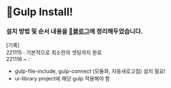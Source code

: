 # 🥤Gulp Install!

### 설치 방법 및 순서 내용을 [🔗블로그](https://hyerimiya.oopy.io/gulp/gulp-setting)에 정리해두었습니다.

[기록]    
221115 : 기본적으로 최소한의 셋팅까지 완료    
221116 ~ :      
- gulp-file-include, gulp-connect (모듈화, 자동새로고침) 설치 필요!
- ui-library project에 해당 gulp 적용해야 함
